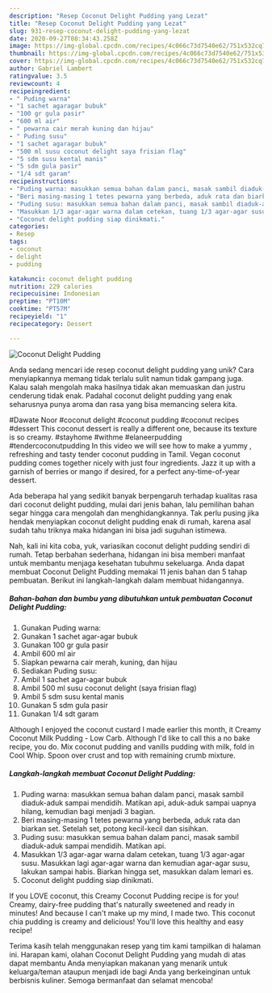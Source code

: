 ```yaml
---
description: "Resep Coconut Delight Pudding yang Lezat"
title: "Resep Coconut Delight Pudding yang Lezat"
slug: 931-resep-coconut-delight-pudding-yang-lezat
date: 2020-09-27T08:34:43.258Z
image: https://img-global.cpcdn.com/recipes/4c066c73d7540e62/751x532cq70/coconut-delight-pudding-foto-resep-utama.jpg
thumbnail: https://img-global.cpcdn.com/recipes/4c066c73d7540e62/751x532cq70/coconut-delight-pudding-foto-resep-utama.jpg
cover: https://img-global.cpcdn.com/recipes/4c066c73d7540e62/751x532cq70/coconut-delight-pudding-foto-resep-utama.jpg
author: Gabriel Lambert
ratingvalue: 3.5
reviewcount: 4
recipeingredient:
- " Puding warna"
- "1 sachet agaragar bubuk"
- "100 gr gula pasir"
- "600 ml air"
- " pewarna cair merah kuning dan hijau"
- " Puding susu"
- "1 sachet agaragar bubuk"
- "500 ml susu coconut delight saya frisian flag"
- "5 sdm susu kental manis"
- "5 sdm gula pasir"
- "1/4 sdt garam"
recipeinstructions:
- "Puding warna: masukkan semua bahan dalam panci, masak sambil diaduk-aduk sampai mendidih. Matikan api, aduk-aduk sampai uapnya hilang, kemudian bagi menjadi 3 bagian."
- "Beri masing-masing 1 tetes pewarna yang berbeda, aduk rata dan biarkan set. Setelah set, potong kecil-kecil dan sisihkan."
- "Puding susu: masukkan semua bahan dalam panci, masak sambil diaduk-aduk sampai mendidih. Matikan api."
- "Masukkan 1/3 agar-agar warna dalam cetekan, tuang 1/3 agar-agar susu. Masukkan lagi agar-agar warna dan kemudian agar-agar susu, lakukan sampai habis. Biarkan hingga set, masukkan dalam lemari es."
- "Coconut delight pudding siap dinikmati."
categories:
- Resep
tags:
- coconut
- delight
- pudding

katakunci: coconut delight pudding 
nutrition: 229 calories
recipecuisine: Indonesian
preptime: "PT10M"
cooktime: "PT57M"
recipeyield: "1"
recipecategory: Dessert

---
```



![Coconut Delight Pudding](https://img-global.cpcdn.com/recipes/4c066c73d7540e62/751x532cq70/coconut-delight-pudding-foto-resep-utama.jpg)

Anda sedang mencari ide resep coconut delight pudding yang unik? Cara menyiapkannya memang tidak terlalu sulit namun tidak gampang juga. Kalau salah mengolah maka hasilnya tidak akan memuaskan dan justru cenderung tidak enak. Padahal coconut delight pudding yang enak seharusnya punya aroma dan rasa yang bisa memancing selera kita.

#Dawate Noor #coconut delight #coconut pudding #coconut recipes #dessert This coconut dessert is really a different one, because its texture is so creamy. #stayhome #withme #elaneerpudding #tendercoconutpudding In this video we will see how to make a yummy , refreshing and tasty tender coconut pudding in Tamil. Vegan coconut pudding comes together nicely with just four ingredients. Jazz it up with a garnish of berries or mango if desired, for a perfect any-time-of-year dessert.

Ada beberapa hal yang sedikit banyak berpengaruh terhadap kualitas rasa dari coconut delight pudding, mulai dari jenis bahan, lalu pemilihan bahan segar hingga cara mengolah dan menghidangkannya. Tak perlu pusing jika hendak menyiapkan coconut delight pudding enak di rumah, karena asal sudah tahu triknya maka hidangan ini bisa jadi suguhan istimewa.


Nah, kali ini kita coba, yuk, variasikan coconut delight pudding sendiri di rumah. Tetap berbahan sederhana, hidangan ini bisa memberi manfaat untuk membantu menjaga kesehatan tubuhmu sekeluarga. Anda dapat membuat Coconut Delight Pudding memakai 11 jenis bahan dan 5 tahap pembuatan. Berikut ini langkah-langkah dalam membuat hidangannya.

<!--inarticleads1-->

##### Bahan-bahan dan bumbu yang dibutuhkan untuk pembuatan Coconut Delight Pudding:

1. Gunakan  Puding warna:
1. Gunakan 1 sachet agar-agar bubuk
1. Gunakan 100 gr gula pasir
1. Ambil 600 ml air
1. Siapkan  pewarna cair merah, kuning, dan hijau
1. Sediakan  Puding susu:
1. Ambil 1 sachet agar-agar bubuk
1. Ambil 500 ml susu coconut delight (saya frisian flag)
1. Ambil 5 sdm susu kental manis
1. Gunakan 5 sdm gula pasir
1. Gunakan 1/4 sdt garam


Although I enjoyed the coconut custard I made earlier this month, it Creamy Coconut Milk Pudding - Low Carb. Although I&#39;d like to call this a no bake recipe, you do. Mix coconut pudding and vanills pudding with milk, fold in Cool Whip. Spoon over crust and top with remaining crumb mixture. 

<!--inarticleads2-->

##### Langkah-langkah membuat Coconut Delight Pudding:

1. Puding warna: masukkan semua bahan dalam panci, masak sambil diaduk-aduk sampai mendidih. Matikan api, aduk-aduk sampai uapnya hilang, kemudian bagi menjadi 3 bagian.
1. Beri masing-masing 1 tetes pewarna yang berbeda, aduk rata dan biarkan set. Setelah set, potong kecil-kecil dan sisihkan.
1. Puding susu: masukkan semua bahan dalam panci, masak sambil diaduk-aduk sampai mendidih. Matikan api.
1. Masukkan 1/3 agar-agar warna dalam cetekan, tuang 1/3 agar-agar susu. Masukkan lagi agar-agar warna dan kemudian agar-agar susu, lakukan sampai habis. Biarkan hingga set, masukkan dalam lemari es.
1. Coconut delight pudding siap dinikmati.


If you LOVE coconut, this Creamy Coconut Pudding recipe is for you! Creamy, dairy-free pudding that&#39;s naturally sweetened and ready in minutes! And because I can&#39;t make up my mind, I made two. This coconut chia pudding is creamy and delicious! You&#39;ll love this healthy and easy recipe! 

Terima kasih telah menggunakan resep yang tim kami tampilkan di halaman ini. Harapan kami, olahan Coconut Delight Pudding yang mudah di atas dapat membantu Anda menyiapkan makanan yang menarik untuk keluarga/teman ataupun menjadi ide bagi Anda yang berkeinginan untuk berbisnis kuliner. Semoga bermanfaat dan selamat mencoba!
